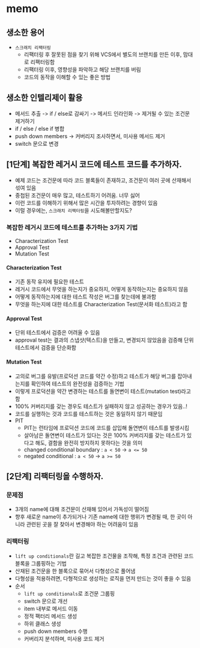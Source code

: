 # memo

## 생소한 용어

- `스크래치 리팩터링`
    - 리팩터링 후 잘못된 점을 찾기 위해 VCS에서 별도의 브랜치를 만든 이후, 맘대로 리팩터링함
    - 리팩터링 이후, 영향성을 파악하고 해당 브랜치를 버림
    - 코드의 동작을 이해할 수 있는 좋은 방법

## 생소한 인텔리제이 활용

- 메서드 추출 -> if / else로 감싸기 -> 메서드 인라인화 -> 제거될 수 있는 조건문 제거하기
- if / else / else if 병합
- push down members -> 커버리지 조사하면서, 미사용 메서드 제거
- switch 문으로 변경

## [1단계] 복잡한 레거시 코드에 테스트 코드를 추가하자.

- 예제 코드는 조건문에 따라 코드 블록들이 존재하고, 조건문이 여러 곳에 산재해서 섞여 있음
- 중첩된 조건문이 매우 많고, 테스트하기 어려움. 너무 싫어
- 이런 코드를 이해하기 위해서 많은 시간을 투자하려는 경향이 있음
- 이럴 경우에는, `스크래치 리팩터링`을 시도해볼만할지도?

### 복잡한 레거시 코드에 테스트를 추가하는 3가지 기법

- Characterization Test
- Approval Test
- Mutation Test

#### Characterization Test

- 기존 동작 유지에 필요한 테스트
- 레거시 코드에서 무엇을 하는지가 중요하지, 어떻게 동작하는지는 중요하지 않음
- 어떻게 동작하는지에 대한 테스트 작성은 버그를 찾는데에 불과함
- 무엇을 하는지에 대한 테스트를 Characterization Test(문서화 테스트)라고 함

#### Approval Test

- 단위 테스트에서 검증은 어려울 수 있음
- approval test는 결과의 스냅샷(텍스트)을 만들고, 변경되지 않았음을 검증해 단위 테스트에서 검증을 단순화함

#### Mutation Test

- 고의로 버그를 유발(프로덕션 코드를 약간 수정)하고 테스트가 해당 버그를 잡아내는지를 확인하여 테스트의 완전성을 검증하는 기법
- 이렇게 프로덕션을 약간 변경하는 테스트를 돌연변이 테스트(mutation test)라고 함
- 100% 커버리지를 갖는 경우도 테스트가 실패하지 않고 성공하는 경우가 있음..!
- 코드를 실행하는 것과 코드를 테스트하는 것은 동일하지 않기 때문임
- PIT
    - PIT는 런타임에 프로덕션 코드에 코드를 삽입해 돌연변이 테스트를 발생시킴
    - 살아남은 돌연변이 테스트가 있다는 것은 100% 커버리지를 갖는 테스트가 있다고 해도, 결함을 완전히 방지하지 못하다는 것을 의미
    - changed conditional boundary : `a < 50` -> `a <= 50`
    - negated conditional : `a < 50` -> `a >= 50`

## [2단계] 리팩터링을 수행하자.

### 문제점

- 3개의 name에 대해 조건문이 산재해 있어서 가독성이 떨어짐
- 향후 새로운 name이 추가되거나 기존 name에 대한 행위가 변경될 때, 한 곳이 아니라 관련된 곳을 잘 찾아서 변경해야 하는 어려움이 있음

### 리팩터링

- `lift up conditionals`란 길고 복잡한 조건물을 조작해, 특정 조건과 관련된 코드 블록을 그룹핑하는 기법
- 산재된 조건문을 한 블록으로 묶어서 다형성으로 풀어냄
- 다형성을 적용하려면, 다형적으로 생성하는 로직을 먼저 만드는 것이 좋을 수 있음
- 순서
    - `lift up conditionals`로 조건문 그룹핑
    - switch 문으로 개선
    - item 내부로 메서드 이동
    - 정적 팩터리 메서드 생성
    - 하위 클래스 생성
    - push down members 수행
    - 커버리지 분석하며, 미사용 코드 제거
